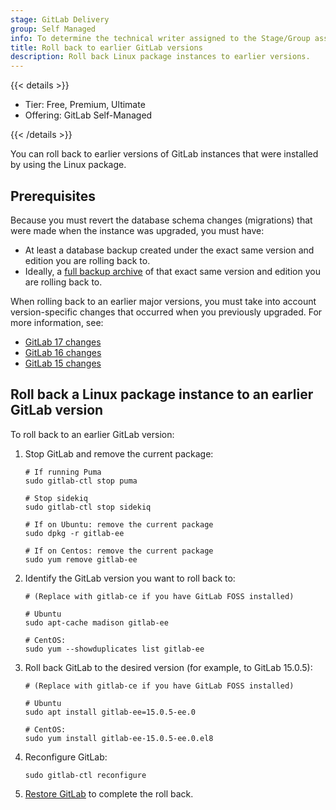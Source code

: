 ```yaml
---
stage: GitLab Delivery
group: Self Managed
info: To determine the technical writer assigned to the Stage/Group associated with this page, see https://handbook.gitlab.com/handbook/product/ux/technical-writing/#assignments
title: Roll back to earlier GitLab versions
description: Roll back Linux package instances to earlier versions.
---
```


{{< details >}}

- Tier: Free, Premium, Ultimate
- Offering: GitLab Self-Managed

{{< /details >}}

You can roll back to earlier versions of GitLab instances that were installed by using the Linux package.

## Prerequisites

Because you must revert the database schema changes (migrations) that were made when the instance was upgraded, you
must have:

- At least a database backup created under the exact same version and edition you are rolling back to.
- Ideally, a [full backup archive](../../administration/backup_restore/_index.md) of that exact same version and edition
  you are rolling back to.

When rolling back to an earlier major versions, you must take into account version-specific changes that occurred when
you previously upgraded. For more information, see:

- [GitLab 17 changes](../versions/gitlab_17_changes.md)
- [GitLab 16 changes](../versions/gitlab_16_changes.md)
- [GitLab 15 changes](../versions/gitlab_15_changes.md)

## Roll back a Linux package instance to an earlier GitLab version

To roll back to an earlier GitLab version:

1. Stop GitLab and remove the current package:

   ```shell
   # If running Puma
   sudo gitlab-ctl stop puma

   # Stop sidekiq
   sudo gitlab-ctl stop sidekiq

   # If on Ubuntu: remove the current package
   sudo dpkg -r gitlab-ee

   # If on Centos: remove the current package
   sudo yum remove gitlab-ee
   ```

1. Identify the GitLab version you want to roll back to:

   ```shell
   # (Replace with gitlab-ce if you have GitLab FOSS installed)

   # Ubuntu
   sudo apt-cache madison gitlab-ee

   # CentOS:
   sudo yum --showduplicates list gitlab-ee
   ```

1. Roll back GitLab to the desired version (for example, to GitLab 15.0.5):

   ```shell
   # (Replace with gitlab-ce if you have GitLab FOSS installed)

   # Ubuntu
   sudo apt install gitlab-ee=15.0.5-ee.0

   # CentOS:
   sudo yum install gitlab-ee-15.0.5-ee.0.el8
   ```

1. Reconfigure GitLab:

   ```shell
   sudo gitlab-ctl reconfigure
   ```

1. [Restore GitLab](../../administration/backup_restore/restore_gitlab.md#restore-for-linux-package-installations)
   to complete the roll back.
